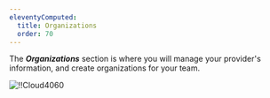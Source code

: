 ```yaml
---
eleventyComputed:
  title: Organizations
  order: 70
---
```

The ***Organizations*** section is where you will manage your provider's information, and create organizations for your team.  

![!!Cloud4060](https://webdevolutions.azureedge.net/docs/en/cloud/Cloud4060.png) 